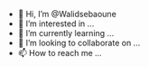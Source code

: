 - 👋 Hi, I’m @Walidsebaoune
- 👀 I’m interested in ...
- 🌱 I’m currently learning ...
- 💞️ I’m looking to collaborate on ...
- 📫 How to reach me ...

<!---
Walidsebaoune/Walidsebaoune is a ✨ special ✨ repository because its `README.md` (this file) appears on your GitHub profile.
You can click the Preview link to take a look at your changes.
--->
